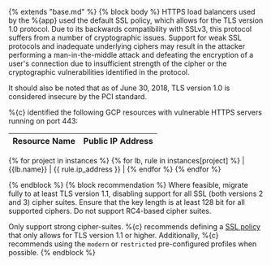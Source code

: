 {% extends "base.md" %}
{% block body %}
HTTPS load balancers used by the %{app} used the default SSL policy, which allows for the TLS version 1.0 protocol. Due to its backwards compatibility with SSLv3, this protocol suffers from a number of cryptographic issues. Support for weak SSL protocols and inadequate underlying ciphers may result in the attacker performing a man-in-the-middle attack and defeating the encryption of a user's connection due to insufficient strength of the cipher or the cryptographic vulnerabilities identified in the protocol.

It should also be noted that as of June 30, 2018, TLS version 1.0 is considered insecure by the PCI standard.

%{c} identified the following GCP resources with vulnerable HTTPS servers running on port 443:

| Resource Name | Public IP Address |
| ------------- | ----------------- |
{% for project in instances %}
{% for lb, rule in instances[project] %}
| {{lb.name}}   | {{ rule.ip_address }} |
{% endfor %}
{% endfor %}


{% endblock %}
{% block recommendation %}
Where feasible, migrate fully to at least TLS version 1.1, disabling support for all SSL (both versions 2 and 3) cipher suites. Ensure that the key length is at least 128 bit for all supported ciphers. Do not support RC4-based cipher suites.

Only support strong cipher-suites. %{c} recommends defining a [SSL policy](https://cloud.google.com/load-balancing/docs/ssl-policies-concepts) that only allows for TLS version 1.1 or higher. Additionally, %{c} recommends using the `modern` or `restricted` pre-configured profiles when possible.
{% endblock %}